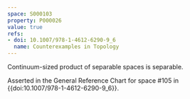 ```yaml
---
space: S000103
property: P000026
value: true
refs:
- doi: 10.1007/978-1-4612-6290-9_6
  name: Counterexamples in Topology
---
```


Continuum-sized product of separable spaces is separable.

Asserted in the General Reference Chart for space #105 in
{{doi:10.1007/978-1-4612-6290-9_6}}.
